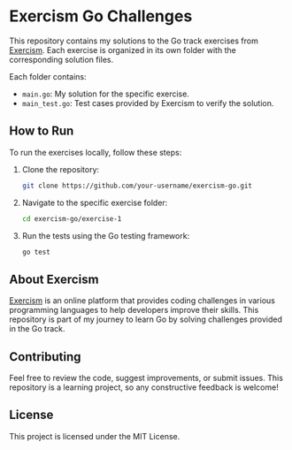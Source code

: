 # Exercism Go Challenges

This repository contains my solutions to the Go track exercises from [Exercism](https://exercism.org/). Each exercise is organized in its own folder with the corresponding solution files.

Each folder contains:
- `main.go`: My solution for the specific exercise.
- `main_test.go`: Test cases provided by Exercism to verify the solution.

## How to Run

To run the exercises locally, follow these steps:

1. Clone the repository:
   ```bash
   git clone https://github.com/your-username/exercism-go.git
   ```
2. Navigate to the specific exercise folder:
   ```bash
   cd exercism-go/exercise-1
   ```
3. Run the tests using the Go testing framework:
   ```bash
   go test
   ```

## About Exercism
[Exercism](https://exercism.org/dashboard) is an online platform that provides coding challenges in various programming languages to help developers improve their skills. This repository is part of my journey to learn Go by solving challenges provided in the Go track.

## Contributing
Feel free to review the code, suggest improvements, or submit issues. This repository is a learning project, so any constructive feedback is welcome!

## License
This project is licensed under the MIT License.


